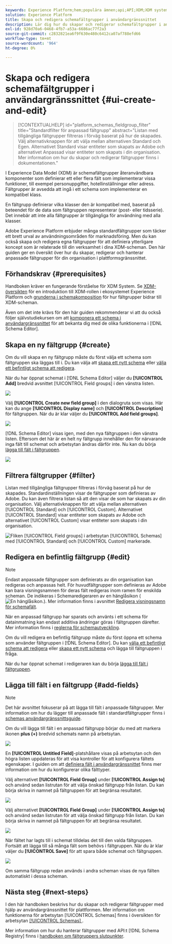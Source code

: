 ```yaml
---
keywords: Experience Platform;hem;populära ämnen;api;API;XDM;XDM system;experience data model;data model;ui;workspace;field group;field groups;
solution: Experience Platform
title: Skapa och redigera schemafältgrupper i användargränssnittet
description: Lär dig hur du skapar och redigerar schemafältgrupper i användargränssnittet i Experience Platform.
exl-id: 928d70a6-0468-4fb7-a53a-6686ac77f2a3
source-git-commit: c2832821ea6f9f630e480c6412ca07af788efd66
workflow-type: tm+mt
source-wordcount: '964'
ht-degree: 0%

---
```


# Skapa och redigera schemafältgrupper i användargränssnittet {#ui-create-and-edit}

>[!CONTEXTUALHELP]
>id="platform_schemas_fieldgroup_filter"
>title="Standardfilter för anpassad fältgrupp"
>abstract="Listan med tillgängliga fältgrupper filtreras i förväg baserat på hur de skapades. Välj alternativknappen för att välja mellan alternativen Standard och Egen. Alternativet Standard visar entiteter som skapats av Adobe och alternativet Anpassad visar entiteter som skapats i din organisation. Mer information om hur du skapar och redigerar fältgrupper finns i dokumentationen."

I Experience Data Model (XDM) är schemafältgrupper återanvändbara komponenter som definierar ett eller flera fält som implementerar vissa funktioner, till exempel personuppgifter, hotellinställningar eller adress. Fältgrupper är avsedda att ingå i ett schema som implementerar en kompatibel klass.

En fältgrupp definierar vilka klasser den är kompatibel med, baserat på beteendet för de data som fältgruppen representerar (post- eller tidsserie). Det innebär att inte alla fältgrupper är tillgängliga för användning med alla klasser.

Adobe Experience Platform erbjuder många standardfältgrupper som täcker ett brett urval av användningsområden för marknadsföring. Men du kan också skapa och redigera egna fältgrupper för att definiera ytterligare koncept som är relaterade till din verksamhet i dina XDM-scheman. Den här guiden ger en översikt över hur du skapar, redigerar och hanterar anpassade fältgrupper för din organisation i plattformsgränssnittet.

## Förhandskrav {#prerequisites}

Handboken kräver en fungerande förståelse för XDM System. Se [XDM-översikten](../../home.md) för en introduktion till XDM-rollen i ekosystemet Experience Platform och [grunderna i schemakomposition](../../schema/composition.md) för hur fältgrupper bidrar till XDM-scheman.

Även om det inte krävs för den här guiden rekommenderar vi att du också följer självstudiekursen om att [komponera ett schema i användargränssnittet](../../tutorials/create-schema-ui.md) för att bekanta dig med de olika funktionerna i [!DNL Schema Editor].

## Skapa en ny fältgrupp {#create}

Om du vill skapa en ny fältgrupp måste du först välja ett schema som fältgruppen ska läggas till i. Du kan välja att [skapa ett nytt schema](./schemas.md#create) eller [välja ett befintligt schema att redigera](./schemas.md#edit).

När du har öppnat schemat i [!DNL Schema Editor] väljer du **[!UICONTROL Add]** bredvid avsnittet [!UICONTROL Field groups] i den vänstra listen.

![](../../images/ui/resources/field-groups/add-field-group.png)

Välj **[!UICONTROL Create new field group]** i den dialogruta som visas. Här kan du ange **[!UICONTROL Display name]** och **[!UICONTROL Description]** för fältgruppen. När du är klar väljer du **[!UICONTROL Add field groups]**.

![](../../images/ui/resources/field-groups/create-field-group.png)

[!DNL Schema Editor] visas igen, med den nya fältgruppen i den vänstra listen. Eftersom det här är en helt ny fältgrupp innehåller den för närvarande inga fält till schemat och arbetsytan ändras därför inte. Nu kan du börja [lägga till fält i fältgruppen](#add-fields).

![](../../images/ui/resources/field-groups/field-group-added.png)

## Filtrera fältgrupper {#filter}

Listan med tillgängliga fältgrupper filtreras i förväg baserat på hur de skapades. Standardinställningen visar de fältgrupper som definieras av Adobe. Du kan även filtrera listan så att den visar de som har skapats av din organisation. Välj alternativknappen för att välja mellan alternativen [!UICONTROL Standard] och [!UICONTROL Custom]. Alternativet [!UICONTROL Standard] visar entiteter som skapats av Adobe och alternativet [!UICONTROL Custom] visar entiteter som skapats i din organisation.

![Fliken [!UICONTROL Field groups] i arbetsytan [!UICONTROL Schemas] med [!UICONTROL Standard] och [!UICONTROL Custom] markerade.](../../images/ui/resources/field-groups/standard-and-custom-field-groups.png)

## Redigera en befintlig fältgrupp {#edit}

>[!NOTE]
>
>Endast anpassade fältgrupper som definierats av din organisation kan redigeras och anpassas helt. För huvudfältgrupper som definieras av Adobe kan bara visningsnamnen för deras fält redigeras inom ramen för enskilda scheman. De indikeras i Schemaredigeraren av en hänglåsikon (![En hänglåsikon.](/help/images/icons/lock-closed.png)). Mer information finns i avsnittet [Redigera visningsnamn för schemafält](./schemas.md#display-names).
>
>När en anpassad fältgrupp har sparats och använts i ett schema för datainmatning kan endast additiva ändringar göras i fältgruppen därefter. Mer information finns i [reglerna för schemautveckling](../../schema/composition.md#evolution).

Om du vill redigera en befintlig fältgrupp måste du först öppna ett schema som använder fältgruppen i [!DNL Schema Editor]. Du kan [välja ett befintligt schema att redigera](./schemas.md#edit) eller [skapa ett nytt schema](./schemas.md#create) och lägga till fältgruppen i fråga.

När du har öppnat schemat i redigeraren kan du börja [lägga till fält i fältgruppen](#add-fields).

## Lägga till fält i en fältgrupp {#add-fields}

>[!NOTE]
>
>Det här avsnittet fokuserar på att lägga till fält i anpassade fältgrupper. Mer information om hur du lägger till anpassade fält i standardfältgrupper finns i [schemas användargränssnittsguide](./schemas.md#custom-fields-for-standard-groups).

Om du vill lägga till fält i en anpassad fältgrupp börjar du med att markera ikonen **plus (+)** bredvid schemats namn på arbetsytan.

![](../../images/ui/resources/field-groups/add-field.png)

En **[!UICONTROL Untitled Field]**-platshållare visas på arbetsytan och den högra listen uppdateras för att visa kontroller för att konfigurera fältets egenskaper. I guiden om att [definiera fält i användargränssnittet](../fields/overview.md#define) finns mer information om hur du konfigurerar olika fälttyper.

Välj alternativet **[!UICONTROL Field Group]** under **[!UICONTROL Assign to]** och använd sedan listrutan för att välja önskad fältgrupp från listan. Du kan börja skriva in namnet på fältgruppen för att begränsa resultatet.

![](../../images/ui/resources/field-groups/select-field-group.png)

Välj alternativet **[!UICONTROL Field Group]** under **[!UICONTROL Assign to]** och använd sedan listrutan för att välja önskad fältgrupp från listan. Du kan börja skriva in namnet på fältgruppen för att begränsa resultatet.

![](../../images/ui/resources/field-groups/select-field-group.png)

När fältet har lagts till i schemat tilldelas det till den valda fältgruppen. Fortsätt att lägga till så många fält som behövs i fältgruppen. När du är klar väljer du **[!UICONTROL Save]** för att spara både schemat och fältgruppen.

![](../../images/ui/resources/field-groups/complete-field-group.png)

Om samma fältgrupp redan används i andra scheman visas de nya fälten automatiskt i dessa scheman.

## Nästa steg {#next-steps}

I den här handboken beskrivs hur du skapar och redigerar fältgrupper med hjälp av användargränssnittet för plattformen. Mer information om funktionerna för arbetsytan [!UICONTROL Schemas] finns i översikten för arbetsytan [[!UICONTROL Schemas] ](../overview.md).

Mer information om hur du hanterar fältgrupper med API:t [!DNL Schema Registry] finns i [handboken om fältgruppers slutpunkter](../../api/field-groups.md).
